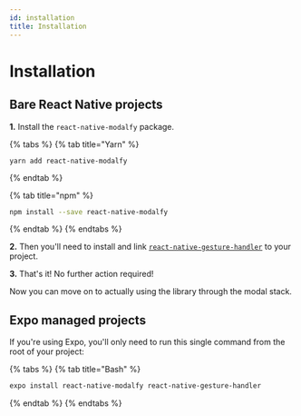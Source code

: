 ```yaml
---
id: installation
title: Installation
---
```


# Installation

## Bare React Native projects

**1.** Install the `react-native-modalfy` package.

{% tabs %}
{% tab title="Yarn" %}
```
yarn add react-native-modalfy
```
{% endtab %}

{% tab title="npm" %}
```bash
npm install --save react-native-modalfy
```
{% endtab %}
{% endtabs %}

**2.**  Then you'll need to install and link [`react-native-gesture-handler`](https://docs.swmansion.com/react-native-gesture-handler/docs/#installation) to your project.

**3.** That's it! No further action required!

Now you can move on to actually using the library through the modal stack.

## Expo managed projects

If you're using Expo, you'll only need to run this single command from the root of your project:

{% tabs %}
{% tab title="Bash" %}
```bash
expo install react-native-modalfy react-native-gesture-handler
```
{% endtab %}
{% endtabs %}

